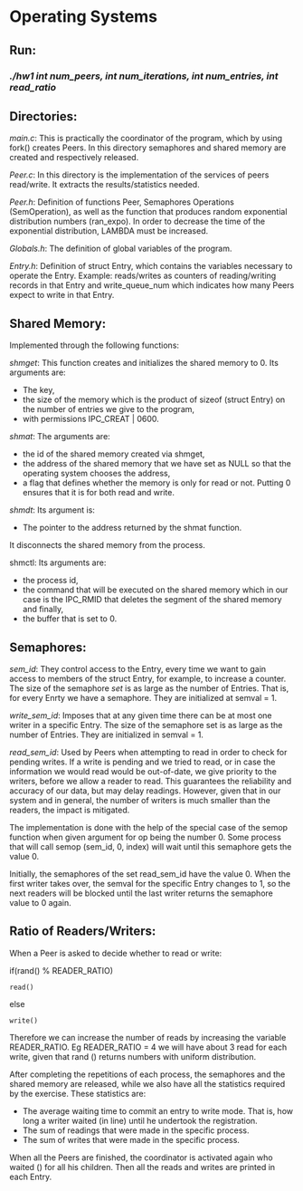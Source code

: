 # Operating Systems


## Run:

 ### *./hw1 int num_peers, int num_iterations, int num_entries, int read_ratio*

## Directories:

*main.c*: This is practically the coordinator of the program, which by using fork() creates Peers. In this directory semaphores and shared memory are created and respectively released.

*Peer.c*: In this directory is the implementation of the services of peers read/write. It extracts the results/statistics needed.

*Peer.h*: Definition of functions Peer, Semaphores Operations (SemOperation), as well as the function that produces random exponential distribution numbers (ran_expo). In order to decrease the time of the exponential distribution, LAMBDA must be increased.

*Globals.h*: The definition of global variables of the program.

*Entry.h*: Definition of struct Entry, which contains the variables necessary to operate the Entry.
Example: reads/writes as counters of reading/writing records in that Entry and write_queue_num which indicates how many Peers expect to write in that Entry.

## Shared Memory:

Implemented through the following functions:

*shmget*: This function creates and initializes the shared memory to 0. Its arguments are:

-   The key,
-   the size of the memory which is the product of sizeof (struct Entry) on the number of entries we give to the program,
-   with permissions IPC_CREAT | 0600.

*shmat*: The arguments are:

-   the id of the shared memory created via shmget,
-   the address of the shared memory that we have set as NULL so that the operating system chooses the address,
-   a flag that defines whether the memory is only for read or not. Putting 0 ensures that it is for both read and write.

*shmdt*: Its argument is:

-   The pointer to the address returned by the shmat function.

It disconnects the shared memory from the process.

shmctl: Its arguments are:

-   the process id,
-   the command that will be executed on the shared memory which in our case is the IPC_RMID that deletes the segment of the shared memory and finally,
-   the buffer that is set to 0.

## Semaphores:

*sem_id*: They control access to the Entry, every time we want to gain access to members of the struct Entry, for example, to increase a counter. The size of the semaphore *set* is as large as the number of Entries. That is, for every Enrty we have a semaphore. They are initialized at semval = 1.

*write_sem_id*: Imposes that at any given time there can be at most one writer in a specific Entry. The size of the semaphore set is as large as the number of Entries. They are initialized in semval = 1.

*read_sem_id*: Used by Peers when attempting to read in order to check for pending writes. If a write is pending and we tried to read, or in case the information we would read would be out-of-date, we give priority to the writers, before we allow a reader to read. This guarantees the reliability and accuracy of our data, but may delay readings. However, given that in our system and in general, the number of writers is much smaller than the readers, the impact is mitigated.

The implementation is done with the help of the special case of the semop function when given argument for op being the number 0. Some process that will call semop (sem_id, 0, index) will wait until this semaphore gets the value 0.

Initially, the semaphores of the set read_sem_id have the value 0. When the first writer takes over, the semval for the specific Entry changes to 1, so the next readers will be blocked until the last writer returns the semaphore value to 0 again.

## Ratio of Readers/Writers:

When a Peer is asked to decide whether to read or write:

if(rand() % READER_RATIO)

    read()

else

    write()

Therefore we can increase the number of reads by increasing the variable READER_RATIO. Eg READER_RATIO = 4 we will have about 3 read for each write, given that rand () returns numbers with uniform distribution.

After completing the repetitions of each process, the semaphores and the shared memory are released, while we also have all the statistics required by the exercise. These statistics are:

-    The average waiting time to commit an entry to write mode. That is, how long a writer waited (in line) until he undertook the registration.
-    The sum of readings that were made in the specific process.
-   The sum of writes that were made in the specific process.

When all the Peers are finished, the coordinator is activated again who waited () for all his children. Then all the reads and writes are printed in each Entry.
